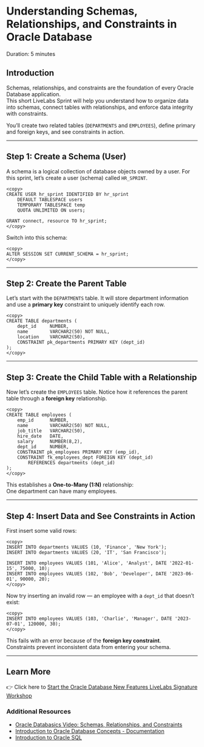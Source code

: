 # Understanding Schemas, Relationships, and Constraints in Oracle Database

Duration: 5 minutes

## Introduction

Schemas, relationships, and constraints are the foundation of every Oracle Database application.  
This short LiveLabs Sprint will help you understand how to organize data into schemas, connect tables with relationships, and enforce data integrity with constraints.

You’ll create two related tables (`DEPARTMENTS` and `EMPLOYEES`), define primary and foreign keys, and see constraints in action.

---

## Step 1: Create a Schema (User)

A schema is a logical collection of database objects owned by a user. For this sprint, let’s create a user (schema) called `HR_SPRINT`.

```
<copy>
CREATE USER hr_sprint IDENTIFIED BY hr_sprint
    DEFAULT TABLESPACE users
    TEMPORARY TABLESPACE temp
    QUOTA UNLIMITED ON users;

GRANT connect, resource TO hr_sprint;
</copy>
```

Switch into this schema:

```
<copy>
ALTER SESSION SET CURRENT_SCHEMA = hr_sprint;
</copy>
```

---

## Step 2: Create the Parent Table

Let’s start with the `DEPARTMENTS` table. It will store department information and use a **primary key** constraint to uniquely identify each row.

```
<copy>
CREATE TABLE departments (  
    dept_id     NUMBER,  
    name        VARCHAR2(50) NOT NULL,  
    location    VARCHAR2(50),  
    CONSTRAINT pk_departments PRIMARY KEY (dept_id)  
);
</copy>
```

---

## Step 3: Create the Child Table with a Relationship

Now let’s create the `EMPLOYEES` table. Notice how it references the parent table through a **foreign key** relationship.

```
<copy>
CREATE TABLE employees (  
    emp_id      NUMBER,  
    name        VARCHAR2(50) NOT NULL,  
    job_title   VARCHAR2(50),  
    hire_date   DATE,  
    salary      NUMBER(8,2),  
    dept_id     NUMBER,  
    CONSTRAINT pk_employees PRIMARY KEY (emp_id),  
    CONSTRAINT fk_employees_dept FOREIGN KEY (dept_id) 
        REFERENCES departments (dept_id)  
);
</copy>
```

This establishes a **One-to-Many (1:N)** relationship:  
One department can have many employees.

---

## Step 4: Insert Data and See Constraints in Action

First insert some valid rows:

```
<copy>
INSERT INTO departments VALUES (10, 'Finance', 'New York');
INSERT INTO departments VALUES (20, 'IT', 'San Francisco');

INSERT INTO employees VALUES (101, 'Alice', 'Analyst', DATE '2022-01-15', 75000, 10);
INSERT INTO employees VALUES (102, 'Bob', 'Developer', DATE '2023-06-01', 90000, 20);
</copy>
```

Now try inserting an invalid row — an employee with a `dept_id` that doesn’t exist:

```
<copy>
INSERT INTO employees VALUES (103, 'Charlie', 'Manager', DATE '2023-07-01', 120000, 30);
</copy>
```

This fails with an error because of the **foreign key constraint**.  
Constraints prevent inconsistent data from entering your schema.

---

## Learn More

👉 Click here to [Start the Oracle Database New Features LiveLabs Signature Workshop](https://livelabs.oracle.com/pls/apex/f?p=133:180:115199363143474::::wid:3950)

### Additional Resources

* [Oracle Databasics Video: Schemas, Relationships, and Constraints](https://livelabs.oracle.com)  
* [Introduction to Oracle Database Concepts - Documentation](https://docs.oracle.com/en/database/oracle/oracle-database/23/cncpt/introduction-to-oracle-database.html)
* [Introduction to Oracle SQL](https://docs.oracle.com/en/database/oracle/oracle-database/23/sqlrf/Introduction-to-Oracle-SQL.html)  



